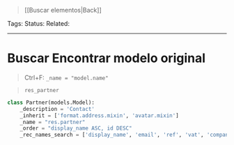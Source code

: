 > [[Buscar elementos|Back]]

Tags: 
Status: 
Related: 

___

# Buscar Encontrar modelo original

> Ctrl+F: `_name = "model.name"` 

>`res_partner`
```python
class Partner(models.Model):  
    _description = 'Contact'  
    _inherit = ['format.address.mixin', 'avatar.mixin']  
    _name = "res.partner"  
    _order = "display_name ASC, id DESC"  
    _rec_names_search = ['display_name', 'email', 'ref', 'vat', 'company_registry']
```

